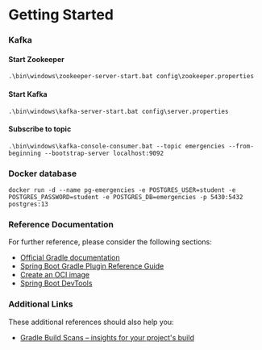# Getting Started

### Kafka

#### Start Zookeeper
```shell
.\bin\windows\zookeeper-server-start.bat config\zookeeper.properties
```

#### Start Kafka
```shell
.\bin\windows\kafka-server-start.bat config\server.properties
```

#### Subscribe to topic
```shell
.\bin\windows\kafka-console-consumer.bat --topic emergencies --from-beginning --bootstrap-server localhost:9092
```

### Docker database
```shell
docker run -d --name pg-emergencies -e POSTGRES_USER=student -e POSTGRES_PASSWORD=student -e POSTGRES_DB=emergencies -p 5430:5432 postgres:13
```

### Reference Documentation
For further reference, please consider the following sections:

* [Official Gradle documentation](https://docs.gradle.org)
* [Spring Boot Gradle Plugin Reference Guide](https://docs.spring.io/spring-boot/docs/3.0.6/gradle-plugin/reference/html/)
* [Create an OCI image](https://docs.spring.io/spring-boot/docs/3.0.6/gradle-plugin/reference/html/#build-image)
* [Spring Boot DevTools](https://docs.spring.io/spring-boot/docs/3.0.6/reference/htmlsingle/#using.devtools)

### Additional Links
These additional references should also help you:

* [Gradle Build Scans – insights for your project's build](https://scans.gradle.com#gradle)

